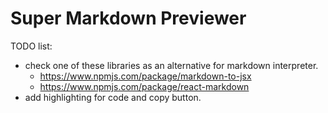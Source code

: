 # Super Markdown Previewer

TODO list:

- check one of these libraries as an alternative for markdown interpreter.
  - https://www.npmjs.com/package/markdown-to-jsx
  - https://www.npmjs.com/package/react-markdown
- add highlighting for code and copy button.
